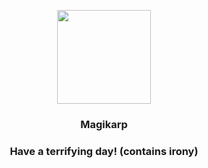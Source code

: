 <p align="center">
    <img src="https://raw.githubusercontent.com/PokeAPI/sprites/master/sprites/pokemon/129.png" width="150" height="150">
</p>
<h3 align="center"> <b>Magikarp</b></h3>
<h3 align="center">Have a terrifying day! (contains irony)</h3>
